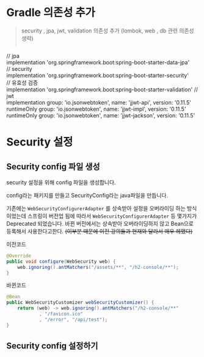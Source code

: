 # Gradle 의존성 추가
	
> security , jpa, jwt, validation 의존성 추가 (lombok, web , db 관련 의존성 생략)
>``` java
// jpa  
implementation 'org.springframework.boot:spring-boot-starter-data-jpa'  
// security  
implementation 'org.springframework.boot:spring-boot-starter-security'  
// 유효성 검증  
implementation 'org.springframework.boot:spring-boot-starter-validation'
// jwt  
implementation group: 'io.jsonwebtoken', name: 'jjwt-api', version: '0.11.5'  
runtimeOnly group: 'io.jsonwebtoken', name: 'jjwt-impl', version: '0.11.5'  
runtimeOnly group: 'io.jsonwebtoken', name: 'jjwt-jackson', version: '0.11.5'




# Security 설정
## Security config 파일 생성
security 설정을 위해 config 파일을 생성합니다.

config라는 패키지를 만들고 SecurityConfig라는 java파일을 만듭니다.

기존에는 `WebSecurityConfigurerAdapter` 를  상속받아 설정을 오버라이딩 하는 방식이었는데 스프링이 버전업 됨에 따라서  `WebSecurityConfigurerAdapter` 등 몇가지가 Deprecated 되었습니다.
바뀐 버전에서는 상속받아 오버라이딩하지 않고 Bean으로 등록해서 사용한다고한다.
 ~~(이부분 때문에 이전 강의들과 현재와 달라서 매우 헤맸다)~~

이전코드
``` java
@Override
public void configure(WebSecurity web) {
	web.ignoring().antMatchers("/assets/**", "/h2-console/**");
}	
```

바뀐코드
```java
@Bean  
public WebSecurityCustomizer webSecurityCustomizer() {  
    return (web) -> web.ignoring().antMatchers("/h2-console/**"  
            , "/favicon.ico"  
            , "/error", "/api/test");  
}
```


## Security config 설정하기


